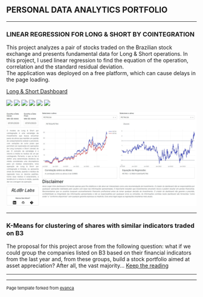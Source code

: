 ## PERSONAL DATA ANALYTICS PORTFOLIO 

---

### LINEAR REGRESSION FOR LONG & SHORT BY COINTEGRATION 
This project analyzes a pair of stocks traded on the Brazilian stock exchange and presents fundamental data for Long & Short operations. In this project, I used linear regression to find the equation of the operation, correlation and the standard residual deviation.
<br>The application was deployed on a free platform, which can cause delays in the page loading.

[Long & Short Dashboard](https://dashboard-longandshort.onrender.com)

[![](https://img.shields.io/badge/Python-3776AB?style=for-the-badge&logo=python&logoColor=white)](#) [![](https://img.shields.io/badge/Bootstrap-563D7C?style=for-the-badge&logo=bootstrap&logoColor=white)](#) [![](https://img.shields.io/badge/Pandas-2C2D72?style=for-the-badge&logo=pandas&logoColor=white)](#) [![](https://img.shields.io/badge/Plotly-239120?style=for-the-badge&logo=plotly&logoColor=white)](#) [![](https://img.shields.io/badge/numpy-%23013243.svg?style=for-the-badge&logo=numpy&logoColor=white)](#) [![](https://img.shields.io/badge/scikit--learn-%23F7931E.svg?style=for-the-badge&logo=scikit-learn&logoColor=white)](#) 

<img src="pdf/lands1.jpg?raw=true" /> 

---

### K-Means for clustering of shares with similar indicators traded on B3
The proposal for this project arose from the following question: what if we could group the companies listed on B3 based on their financial indicators from the last year and, from these groups, build a stock portfolio aimed at asset appreciation? After all, the vast majority...
[Keep the reading](balanco_b3_2022_12_31)

---
---
<p style="font-size:11px">Page template forked from <a href="https://github.com/evanca/quick-portfolio">evanca</a></p>
<!-- Remove above link if you don't want to attibute -->
